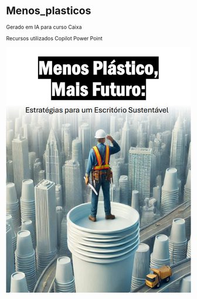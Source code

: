 # Menos_plasticos
Gerado em IA para curso Caixa

Recursos utilizados
Copilot
Power Point

![Imagem Principal](Tarefa1.png)

